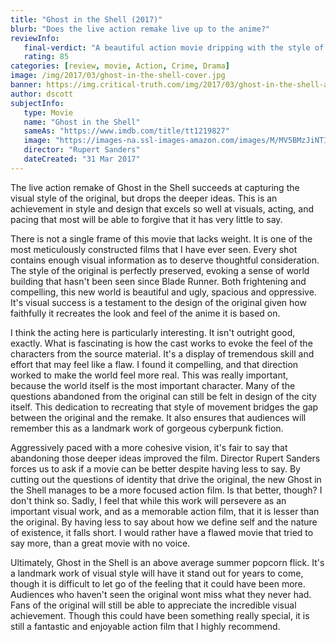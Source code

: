 ```yaml
---
title: "Ghost in the Shell (2017)"
blurb: "Does the live action remake live up to the anime?"
reviewInfo:
   final-verdict: "A beautiful action movie dripping with the style of the original that drops the bigger ideas."
   rating: 85
categories: [review, movie, Action, Crime, Drama]
image: /img/2017/03/ghost-in-the-shell-cover.jpg
banner: https://img.critical-truth.com/img/2017/03/ghost-in-the-shell-article1.jpg
author: dscott
subjectInfo:
   type: Movie
   name: "Ghost in the Shell"
   sameAs: "https://www.imdb.com/title/tt1219827"
   image: "https://images-na.ssl-images-amazon.com/images/M/MV5BMzJiNTI3MjItMGJiMy00YzA1LTg2MTItZmE1ZmRhOWQ0NGY1XkEyXkFqcGdeQXVyOTk4MTM0NQ@@._V1_SX300.jpg"
   director: "Rupert Sanders"
   dateCreated: "31 Mar 2017"
---
```



The live action remake of Ghost in the Shell succeeds at capturing the visual style of the original, but drops the deeper ideas. This is an achievement in style and design that excels so well at visuals, acting, and pacing that most will be able to forgive that it has very little to say.

There is not a single frame of this movie that lacks weight. It is one of the most meticulously constructed films that I have ever seen. Every shot contains enough visual information as to deserve thoughtful consideration. The style of the original is perfectly preserved, evoking a sense of world building that hasn't been seen since Blade Runner. Both frightening and compelling, this new world is beautiful and ugly, spacious and oppressive. It's visual success is a testament to the design of the original given how faithfully it recreates the look and feel of the anime it is based on.

I think the acting here is particularly interesting. It isn't outright good, exactly. What is fascinating is how the cast works to evoke the feel of the characters from the source material. It's a display of tremendous skill and effort that may feel like a flaw. I found it compelling, and that direction worked to make the world feel more real. This was really important, because the world itself is the most important character. Many of the questions abandoned from the original can still be felt in design of the city itself. This dedication to recreating that style of movement bridges the gap between the original and the remake. It also ensures that audiences will remember this as a landmark work of gorgeous cyberpunk fiction.

Aggressively paced with a more cohesive vision, it's fair to say that abandoning those deeper ideas improved the film. Director Rupert Sanders forces us to ask if a movie can be better despite having less to say. By cutting out the questions of identity that drive the original, the new Ghost in the Shell manages to be a more focused action film. Is that better, though? I don't think so. Sadly, I feel that while this work will persevere as an important visual work, and as a memorable action film, that it is lesser than the original. By having less to say about how we define self and the nature of existence, it falls short. I would rather have a flawed movie that tried to say more, than a great movie with no voice.

Ultimately, Ghost in the Shell is an above average summer popcorn flick. It's a landmark work of visual style will have it stand out for years to come, though it is difficult to let go of the feeling that it could have been more. Audiences who haven't seen the original wont miss what they never had. Fans of the original will still be able to appreciate the incredible visual achievement. Though this could have been something really special, it is still a fantastic and enjoyable action film that I highly recommend.